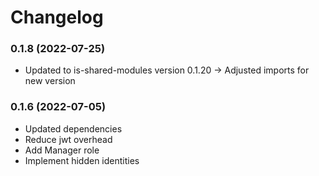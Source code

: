 # Changelog

### 0.1.8 (2022-07-25)

- Updated to is-shared-modules version 0.1.20 -> Adjusted imports for new version

### 0.1.6 (2022-07-05)

- Updated dependencies
- Reduce jwt overhead
- Add Manager role
- Implement hidden identities
